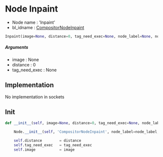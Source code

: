 # Node Inpaint

- Node name : 'Inpaint'
- bl_idname : [CompositorNodeInpaint](https://docs.blender.org/api/current/bpy.types.CompositorNodeInpaint.html)


``` python
Inpaint(image=None, distance=0, tag_need_exec=None, node_label=None, node_color=None, **kwargs)
```
##### Arguments

- image : None
- distance : 0
- tag_need_exec : None

## Implementation

No implementation in sockets

## Init

``` python
def __init__(self, image=None, distance=0, tag_need_exec=None, node_label=None, node_color=None, **kwargs):

    Node.__init__(self, 'CompositorNodeInpaint', node_label=node_label, node_color=node_color, **kwargs)

    self.distance        = distance
    self.tag_need_exec   = tag_need_exec
    self.image           = image
```
